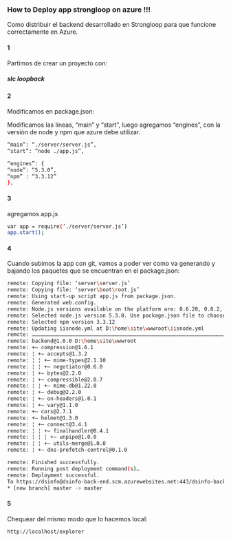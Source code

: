 ### How to Deploy app strongloop on azure !!!

Como distribuir el backend desarrollado en Strongloop para que funcione correctamente en Azure.

#### 1
Partimos de crear un proyecto con:
##### slc loopback

#### 2
Modificamos en package.json:

Modificamos las líneas, “main” y “start”, luego agregamos “engines”, con la versión de node y npm que azure debe utilizar.

```sh
“main”: “./server/server.js”,
“start”: “node ./app.js”,
```

```sh
“engines”: {
“node”: “5.3.0”,
“npm” : “3.3.12”
},
```

#### 3
agregamos app.js

```sh
var app = require(‘./server/server.js’)
app.start();
```

#### 4
Cuando subimos la app con git, vamos a poder ver como va generando y bajando los paquetes que se encuentran en el package.json:

```sh
remote: Copying file: ‘server\server.js’
remote: Copying file: ‘server\boot\root.js’
remote: Using start-up script app.js from package.json.
remote: Generated web.config.
remote: Node.js versions available on the platform are: 0.6.20, 0.8.2, 0.8.19, 0.8.26, 0.8.27, 0.8.28, 0.10.5, 0.10.18, 0.10.21, 0.10.24, 0.10.26, 0.10.28, 0.10.29, 0.10.31, 0.10.32, 0.10.40, 0.12.0, 0.12.2, 0.12.3, 0.12.6, 4.0.0, 4.1.0, 4.1.2, 4.2.1, 4.2.2, 4.2.3, 4.2.4, 4.3.0, 4.3.2, 4.4.0, 4.4.1, 5.0.0, 5.1.1, 5.3.0, 5.4.0, 5.5.0, 5.6.0, 5.7.0, 5.7.1, 5.8.0, 5.9.1, 6.0.0.
remote: Selected node.js version 5.3.0. Use package.json file to choose a different version.
remote: Selected npm version 3.3.12
remote: Updating iisnode.yml at D:\home\site\wwwroot\iisnode.yml
remote: ………………………………………………………………………………………………………………………………………………………………………….
remote: backend@1.0.0 D:\home\site\wwwroot
remote: +– compression@1.6.1
remote: ¦ +– accepts@1.3.2
remote: ¦ ¦ +– mime-types@2.1.10
remote: ¦ ¦ +– negotiator@0.6.0
remote: ¦ +– bytes@2.2.0
remote: ¦ +– compressible@2.0.7
remote: ¦ ¦ +– mime-db@1.22.0
remote: ¦ +– debug@2.2.0
remote: ¦ +– on-headers@1.0.1
remote: ¦ +– vary@1.1.0
remote: +– cors@2.7.1
remote: +– helmet@1.3.0
remote: ¦ +– connect@3.4.1
remote: ¦ ¦ +– finalhandler@0.4.1
remote: ¦ ¦ ¦ +– unpipe@1.0.0
remote: ¦ ¦ +– utils-merge@1.0.0
remote: ¦ +– dns-prefetch-control@0.1.0

remote: Finished successfully.
remote: Running post deployment command(s)…
remote: Deployment successful.
To https://dsinfo@dsinfo-back-end.scm.azurewebsites.net:443/dsinfo-back-end.git
* [new branch] master -> master
```

#### 5
Chequear del mismo modo que lo hacemos local:

```sh
http://localhost/explorer
```
